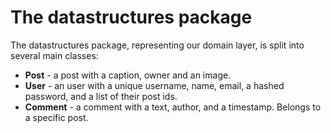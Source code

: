# The datastructures package

The datastructures package, representing our domain layer, is split into several main classes:

- **Post** - a post with a caption, owner and an image.
- **User** - an user with a unique username, name, email, a hashed password, and a list of their post ids.
- **Comment** - a comment with a text, author, and a timestamp. Belongs to a specific post.